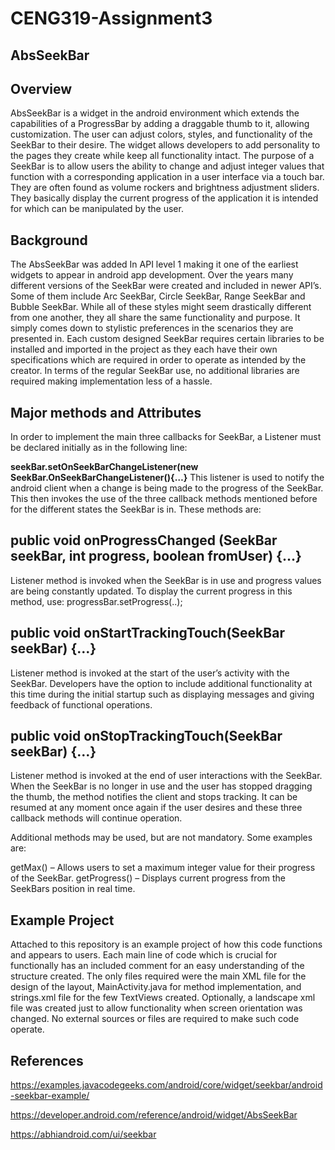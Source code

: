# CENG319-Assignment3


## AbsSeekBar

## Overview
 AbsSeekBar is a widget in the android environment which extends the capabilities of a ProgressBar by adding a draggable thumb to it, allowing customization. The user can adjust colors, styles, and functionality of the SeekBar to their desire. The widget allows developers to add personality to the pages they create while keep all functionality intact. The purpose of a SeekBar is to allow users the ability to change and adjust integer values that function with a corresponding application in a user interface via a touch bar. They are often found as volume rockers and brightness adjustment sliders. They basically display the current progress of the application it is intended for which can be manipulated by the user. 

## Background
The AbsSeekBar was added In API level 1 making it one of the earliest widgets to appear in android app development. Over the years many different versions of the SeekBar were created and included in newer API’s. Some of them include Arc SeekBar, Circle SeekBar, Range SeekBar and Bubble SeekBar. While all of these styles might seem drastically different from one another, they all share the same functionality and purpose. It simply comes down to stylistic preferences in the scenarios they are presented in.  Each custom designed SeekBar requires certain libraries to be installed and imported in the project as they each have their own specifications which are required in order to operate as intended by the creator. In terms of the regular SeekBar use, no additional libraries are required making implementation less of a hassle. 

## Major methods and Attributes
In order to implement the main three callbacks for SeekBar, a Listener must be declared initially as in the following line:

<b>seekBar.setOnSeekBarChangeListener(new SeekBar.OnSeekBarChangeListener(){…}</b>
This listener is used to notify the android client when a change is being made to the progress of the SeekBar. This then invokes the use of the three callback methods mentioned before for the different states the SeekBar is in. These methods are: 

## public void onProgressChanged (SeekBar seekBar, int progress, boolean fromUser) {…}
Listener method is invoked when the SeekBar is in use and progress values are being constantly updated. To display the current progress in this method, use: progressBar.setProgress(..); 
## public void onStartTrackingTouch(SeekBar seekBar) {…}
Listener method is invoked at the start of the user’s activity with the SeekBar. Developers have the option to include additional functionality at this time during the initial startup such as displaying messages and giving feedback of functional operations. 

## public void onStopTrackingTouch(SeekBar seekBar) {…}
Listener method is invoked at the end of user interactions with the SeekBar. When the SeekBar is no longer in use and the user has stopped dragging the thumb, the method notifies the client and stops tracking. It can be resumed at any moment once again if the user desires and these three callback methods will continue operation. 

Additional methods may be used, but are not mandatory. Some examples are:

getMax() – Allows users to set a maximum integer value for their progress of the SeekBar.
getProgress() – Displays current progress from the SeekBars position in real time. 

## Example Project
Attached to this repository is an example project of how this code functions and appears to users. Each main line of code which is crucial for functionally has an included comment for an easy understanding of the structure created. The only files required were the main XML file for the design of the layout, MainActivity.java for method implementation, and strings.xml file for the few TextViews created. Optionally, a landscape xml file was created just to allow functionality when screen orientation was changed. No external sources or files are required to make such code operate.









## References

https://examples.javacodegeeks.com/android/core/widget/seekbar/android-seekbar-example/

https://developer.android.com/reference/android/widget/AbsSeekBar

https://abhiandroid.com/ui/seekbar

